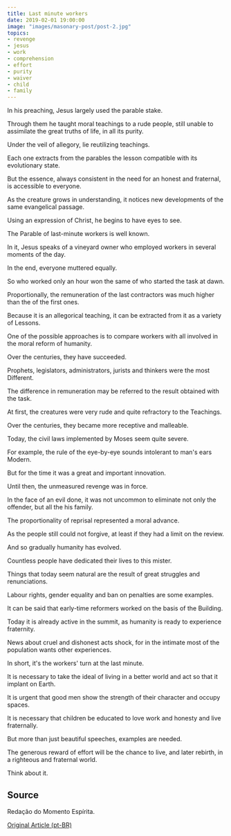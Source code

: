 ```yaml
---
title: Last minute workers
date: 2019-02-01 19:00:00
image: "images/masonary-post/post-2.jpg"
topics: 
- revenge
- jesus
- work
- comprehension
- effort
- purity
- waiver
- child
- family
---
```


In his preaching, Jesus largely used the parable stake.

Through them he taught moral teachings to a rude people, still unable to
assimilate the great truths of life, in all its purity.

Under the veil of allegory, lie reutilizing teachings.

Each one extracts from the parables the lesson compatible with its evolutionary state.

But the essence, always consistent in the need for an honest and
fraternal, is accessible to everyone.

As the creature grows in understanding, it notices new developments
of the same evangelical passage.

Using an expression of Christ, he begins to have eyes to see.

The Parable of last-minute workers is well known.

In it, Jesus speaks of a vineyard owner who employed workers in
several moments of the day.

In the end, everyone muttered equally.

So who worked only an hour won the same of who started the task
at dawn.

Proportionally, the remuneration of the last contractors was much higher than the
of the first ones.

Because it is an allegorical teaching, it can be extracted from it as a variety of
Lessons.

One of the possible approaches is to compare workers with all involved
in the moral reform of humanity.

Over the centuries, they have succeeded.

Prophets, legislators, administrators, jurists and thinkers were the most
Different.

The difference in remuneration may be referred to the result obtained with the task.

At first, the creatures were very rude and quite refractory to the
Teachings.

Over the centuries, they became more receptive and malleable.

Today, the civil laws implemented by Moses seem quite severe.

For example, the rule of the eye-by-eye sounds intolerant to man's ears
Modern.

But for the time it was a great and important innovation.

Until then, the unmeasured revenge was in force.

In the face of an evil done, it was not uncommon to eliminate not only the offender, but all the
his family.

The proportionality of reprisal represented a moral advance.

As the people still could not forgive, at least if they had a limit on the
review.

And so gradually humanity has evolved.

Countless people have dedicated their lives to this mister.

Things that today seem natural are the result of great struggles and renunciations.

Labour rights, gender equality and ban on penalties
are some examples.

It can be said that early-time reformers worked on the basis of the
Building.

Today it is already active in the summit, as humanity is ready to
experience fraternity.

News about cruel and dishonest acts shock, for in the intimate most of the
population wants other experiences.

In short, it's the workers' turn at the last minute.

It is necessary to take the ideal of living in a better world and act so that it
implant on Earth.

It is urgent that good men show the strength of their character and occupy spaces.

It is necessary that children be educated to love work and
honesty and live fraternally.

But more than just beautiful speeches, examples are needed.

The generous reward of effort will be the chance to live, and later
rebirth, in a righteous and fraternal world.

Think about it.

## Source
Redação do Momento Espírita.


[Original Article (pt-BR)](http://momento.com.br/pt/ler_texto.php?id=1660)
